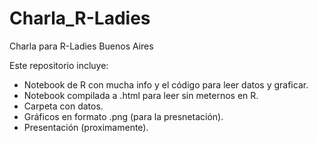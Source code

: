 # Charla_R-Ladies
Charla para R-Ladies Buenos Aires

Este repositorio incluye:

- Notebook de R con mucha info y el código para leer datos y graficar.
- Notebook compilada a .html para leer sin meternos en R.
- Carpeta con datos.
- Gráficos en formato .png (para la presnetación).
- Presentación (proximamente).
